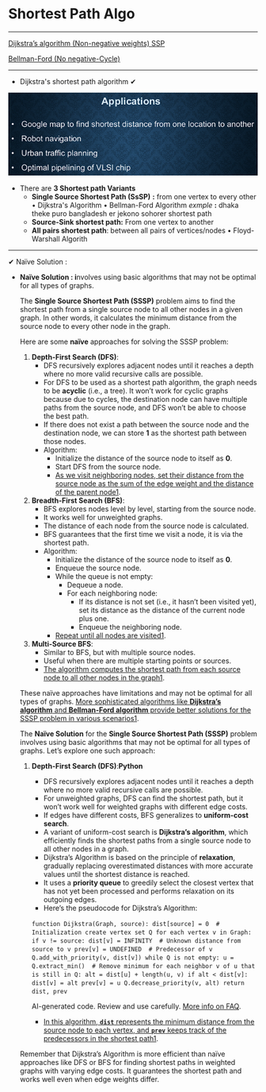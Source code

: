 # Shortest Path Algo

---

[Dijkstra’s algorithm (Non-negative weights) SSP](Shortest%20Path%20Algo%20819d1afdbe4f4bf39f812c88fbb93156/Dijkstra%E2%80%99s%20algorithm%20(Non-negative%20weights)%20SSP%2038c426185e464e68b8116149b105e45f.md)

[Bellman-Ford (No negative-Cycle)](Shortest%20Path%20Algo%20819d1afdbe4f4bf39f812c88fbb93156/Bellman-Ford%20(No%20negative-Cycle)%2021cf2b6cd0e94eada9d8bb08c6e868ef.md)

---

- Dijkstra's shortest path algorithm  ✔

![Untitled](Shortest%20Path%20Algo%20819d1afdbe4f4bf39f812c88fbb93156/Untitled.png)

- There are **3 Shortest path Variants**
    - **Single Source Shortest Path (SsSP)**  **:** from one vertex to every other
    • Dijkstra's Algorithm
    • Bellman-Ford Algorithm
    *exmple* **:** dhaka theke puro bangladesh er jekono sohorer shortest path
    - **Source-Sink shortest path:** From one vertex to another
    - **All pairs shortest path**: between all pairs of vertices/nodes
       • Floyd-Warshall Algorith
    
         
    

---

 ✔ Naïve Solution : 

- **Naïve Solution : i**nvolves using basic algorithms that may not be optimal for all types of graphs.
    
    The **Single Source Shortest Path (SSSP)** problem aims to find the shortest path from a single source node to all other nodes in a given graph. In other words, it calculates the minimum distance from the source node to every other node in the graph.
    
    Here are some **naïve** approaches for solving the SSSP problem:
    
    1. **Depth-First Search (DFS)**:
        - DFS recursively explores adjacent nodes until it reaches a depth where no more valid recursive calls are possible.
        - For DFS to be used as a shortest path algorithm, the graph needs to be **acyclic** (i.e., a tree). It won’t work for cyclic graphs because due to cycles, the destination node can have multiple paths from the source node, and DFS won’t be able to choose the best path.
        - If there does not exist a path between the source node and the destination node, we can store **1** as the shortest path between those nodes.
        - Algorithm:
            - Initialize the distance of the source node to itself as **0**.
            - Start DFS from the source node.
            - [As we visit neighboring nodes, set their distance from the source node as the sum of the edge weight and the distance of the parent node1](https://www.geeksforgeeks.org/shortest-path-algorithms-a-complete-guide/).
    2. **Breadth-First Search (BFS)**:
        - BFS explores nodes level by level, starting from the source node.
        - It works well for unweighted graphs.
        - The distance of each node from the source node is calculated.
        - BFS guarantees that the first time we visit a node, it is via the shortest path.
        - Algorithm:
            - Initialize the distance of the source node to itself as **0**.
            - Enqueue the source node.
            - While the queue is not empty:
                - Dequeue a node.
                - For each neighboring node:
                    - If its distance is not set (i.e., it hasn’t been visited yet), set its distance as the distance of the current node plus one.
                    - Enqueue the neighboring node.
            - [Repeat until all nodes are visited1](https://www.geeksforgeeks.org/shortest-path-algorithms-a-complete-guide/).
    3. **Multi-Source BFS**:
        - Similar to BFS, but with multiple source nodes.
        - Useful when there are multiple starting points or sources.
        - [The algorithm computes the shortest path from each source node to all other nodes in the graph1](https://www.geeksforgeeks.org/shortest-path-algorithms-a-complete-guide/).
    
    These naïve approaches have limitations and may not be optimal for all types of graphs. [More sophisticated algorithms like **Dijkstra’s algorithm** and **Bellman-Ford algorithm** provide better solutions for the SSSP problem in various scenarios1](https://www.geeksforgeeks.org/shortest-path-algorithms-a-complete-guide/).
    
    The **Naïve Solution** for the **Single Source Shortest Path (SSSP)** problem involves using basic algorithms that may not be optimal for all types of graphs. Let’s explore one such approach:
    
    1. **Depth-First Search (DFS)**:**Python**
        - DFS recursively explores adjacent nodes until it reaches a depth where no more valid recursive calls are possible.
        - For unweighted graphs, DFS can find the shortest path, but it won’t work well for weighted graphs with different edge costs.
        - If edges have different costs, BFS generalizes to **uniform-cost search**.
        - A variant of uniform-cost search is **Dijkstra’s algorithm**, which efficiently finds the shortest paths from a single source node to all other nodes in a graph.
        - Dijkstra’s Algorithm is based on the principle of **relaxation**, gradually replacing overestimated distances with more accurate values until the shortest distance is reached.
        - It uses a **priority queue** to greedily select the closest vertex that has not yet been processed and performs relaxation on its outgoing edges.
        - Here’s the pseudocode for Dijkstra’s Algorithm:
        
        `function Dijkstra(Graph, source):
            dist[source] = 0  # Initialization
            create vertex set Q
            for each vertex v in Graph:
                if v != source:
                    dist[v] = INFINITY  # Unknown distance from source to v
                    prev[v] = UNDEFINED  # Predecessor of v
                Q.add_with_priority(v, dist[v])
            while Q is not empty:
                u = Q.extract_min()  # Remove minimum
                for each neighbor v of u that is still in Q:
                    alt = dist[u] + length(u, v)
                    if alt < dist[v]:
                        dist[v] = alt
                        prev[v] = u
                        Q.decrease_priority(v, alt)
            return dist, prev`
        
        AI-generated code. Review and use carefully. [More info on FAQ](https://www.bing.com/new#faq).
        
        - [In this algorithm, **`dist`** represents the minimum distance from the source node to each vertex, and **`prev`** keeps track of the predecessors in the shortest path1](https://www.techiedelight.com/single-source-shortest-paths-dijkstras-algorithm/).
    
    Remember that Dijkstra’s Algorithm is more efficient than naïve approaches like DFS or BFS for finding shortest paths in weighted graphs with varying edge costs. It guarantees the shortest path and works well even when edge weights differ.